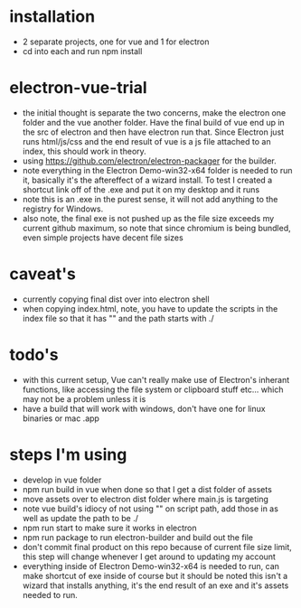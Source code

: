 # installation

- 2 separate projects, one for vue and 1 for electron
- cd into each and run npm install

# electron-vue-trial

- the initial thought is separate the two concerns, make the electron one folder and the vue another folder. Have the final build of vue end up in the src of electron and then have electron run that. Since Electron just runs html/js/css and the end result of vue is a js file attached to an index, this should work in theory.
- using https://github.com/electron/electron-packager for the builder.
- note everything in the Electron Demo-win32-x64 folder is needed to run it, basically it's the aftereffect of a wizard install. To test I created a shortcut link off of the .exe and put it on my desktop and it runs
- note this is an .exe in the purest sense, it will not add anything to the registry for Windows.
- also note, the final exe is not pushed up as the file size exceeds my current github maximum, so note that since chromium is being bundled, even simple projects have decent file sizes

# caveat's

- currently copying final dist over into electron shell
- when copying index.html, note, you have to update the scripts in the index file so that it has "" and the path starts with ./

# todo's

- with this current setup, Vue can't really make use of Electron's inherant functions, like accessing the file system or clipboard stuff etc... which may not be a problem unless it is
- have a build that will work with windows, don't have one for linux binaries or mac .app

# steps I'm using

- develop in vue folder
- npm run build in vue when done so that I get a dist folder of assets
- move assets over to electron dist folder where main.js is targeting
- note vue build's idiocy of not using "" on script path, add those in as well as update the path to be ./
- npm run start to make sure it works in electron
- npm run package to run electron-builder and build out the file
- don't commit final product on this repo because of current file size limit, this step will change whenever I get around to updating my account
- everything inside of Electron Demo-win32-x64 is needed to run, can make shortcut of exe inside of course but it should be noted this isn't a wizard that installs anything, it's the end result of an exe and it's assets needed to run.
